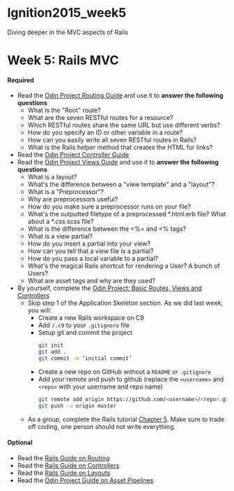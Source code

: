 # Ignition2015_week5
Diving deeper in the MVC aspects of Rails

# Week 5: Rails MVC

#### Required 
- Read the [Odin Project Routing Guide](http://www.theodinproject.com/ruby-on-rails/routing) and use it to <strong>answer the following questions</strong>
  - What is the "Root" route?
  - What are the seven RESTful routes for a resource?
  - Which RESTful routes share the same URL but use different verbs?
  - How do you specify an ID or other variable in a route?
  - How can you easily write all seven RESTful routes in Rails?
  - What is the Rails helper method that creates the HTML for links?
- Read the [Odin Project Controller Guide](http://www.theodinproject.com/ruby-on-rails/controllers)
- Read the [Odin Project Views Guide](http://www.theodinproject.com/ruby-on-rails/views) and use it to <strong>answer the following questions</strong>
  - What is a layout?
  - What's the difference between a "view template" and a "layout"?
  - What is a "Preprocessor"?
  - Why are preprocessors useful?
  - How do you make sure a preprocessor runs on your file?
  - What's the outputted filetype of a preprocessed *.html.erb file? What about a *.css.scss file?
  - What is the difference between the <%= and <% tags?
  - What is a view partial?
  - How do you insert a partial into your view?
  - How can you tell that a view file is a partial?
  - How do you pass a local variable to a partial?
  - What's the magical Rails shortcut for rendering a User? A bunch of Users?
  - What are asset tags and why are they used?
- By yourself, complete the [Odin Project: Basic Routes, Views and Controllers](http://www.theodinproject.com/ruby-on-rails/basic-routes-views-and-controllers)
  - Skip step 1 of the Application Skeleton section.  As we did last week, you will:
    - Create a new Rails workspace on C9
    - Add `/.c9` to your `.gitignore` file
    - Setup git and commit the project
      ``` bash
      git init
      git add .
      git commit -m ‘initial commit’
      ```
    - Create a new repo on GitHub without a `README` or `.gitignore`
    - Add your remote and push to github (replace the `<username>` and `<repo>` with your username and repo name)
       ``` bash
       git remote add origin https://github.com/<username>/<repo>.git
       git push -u origin master
       ```
  - As a group, complete the Rails tutorial [Chapter 5](https://www.railstutorial.org/book/filling_in_the_layout#top). Make sure to trade off coding, one person should not write everything.  

#### Optional
- Read the [Rails Guide on Routing](http://guides.rubyonrails.org/routing.html)
- Read the [Rails Guide on Controllers](http://guides.rubyonrails.org/action_controller_overview.html)
- Read the [Rails Guide on Layouts](http://guides.rubyonrails.org/layouts_and_rendering.html)
- Read the [Odin Project Guide on Asset Pipelines](http://www.theodinproject.com/ruby-on-rails/the-asset-pipeline)
